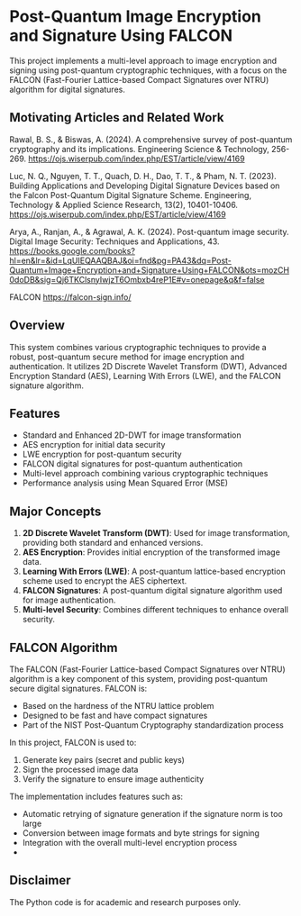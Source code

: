 # Post-Quantum Image Encryption and Signature Using FALCON

This project implements a multi-level approach to image encryption and signing using post-quantum cryptographic techniques, with a focus on the FALCON (Fast-Fourier Lattice-based Compact Signatures over NTRU) algorithm for digital signatures.

## Motivating Articles and Related Work
Rawal, B. S., & Biswas, A. (2024). A comprehensive survey of post-quantum cryptography and its implications. Engineering Science & Technology, 256-269.
https://ojs.wiserpub.com/index.php/EST/article/view/4169

Luc, N. Q., Nguyen, T. T., Quach, D. H., Dao, T. T., & Pham, N. T. (2023). Building Applications and Developing Digital Signature Devices based on the Falcon Post-Quantum Digital Signature Scheme. Engineering, Technology & Applied Science Research, 13(2), 10401-10406.
https://ojs.wiserpub.com/index.php/EST/article/view/4169

Arya, A., Ranjan, A., & Agrawal, A. K. (2024). Post-quantum image security. Digital Image Security: Techniques and Applications, 43.
https://books.google.com/books?hl=en&lr=&id=LqUIEQAAQBAJ&oi=fnd&pg=PA43&dq=Post-Quantum+Image+Encryption+and+Signature+Using+FALCON&ots=mozCH0doDB&sig=Qj6TKClsnyIwjzT6Ombxb4reP1E#v=onepage&q&f=false

FALCON
https://falcon-sign.info/



## Overview

This system combines various cryptographic techniques to provide a robust, post-quantum secure method for image encryption and authentication. It utilizes 2D Discrete Wavelet Transform (DWT), Advanced Encryption Standard (AES), Learning With Errors (LWE), and the FALCON signature algorithm.

## Features

- Standard and Enhanced 2D-DWT for image transformation
- AES encryption for initial data security
- LWE encryption for post-quantum security
- FALCON digital signatures for post-quantum authentication
- Multi-level approach combining various cryptographic techniques
- Performance analysis using Mean Squared Error (MSE)

## Major Concepts

1. **2D Discrete Wavelet Transform (DWT)**: Used for image transformation, providing both standard and enhanced versions.
2. **AES Encryption**: Provides initial encryption of the transformed image data.
3. **Learning With Errors (LWE)**: A post-quantum lattice-based encryption scheme used to encrypt the AES ciphertext.
4. **FALCON Signatures**: A post-quantum digital signature algorithm used for image authentication.
5. **Multi-level Security**: Combines different techniques to enhance overall security.

## FALCON Algorithm

The FALCON (Fast-Fourier Lattice-based Compact Signatures over NTRU) algorithm is a key component of this system, providing post-quantum secure digital signatures. FALCON is:

- Based on the hardness of the NTRU lattice problem
- Designed to be fast and have compact signatures
- Part of the NIST Post-Quantum Cryptography standardization process

In this project, FALCON is used to:
1. Generate key pairs (secret and public keys)
2. Sign the processed image data
3. Verify the signature to ensure image authenticity

The implementation includes features such as:
- Automatic retrying of signature generation if the signature norm is too large
- Conversion between image formats and byte strings for signing
- Integration with the overall multi-level encryption process
- 
## Disclaimer
The Python code is for academic and research purposes only.
